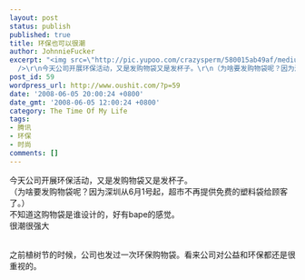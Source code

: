```yaml
---
layout: post
status: publish
published: true
title: 环保也可以很潮
author: JohnnieFucker
excerpt: "<img src=\"http://pic.yupoo.com/crazysperm/580015ab49af/medium.jpg\" alt=\"\"
  />\r\n今天公司开展环保活动，又是发购物袋又是发杯子。\r\n（为啥要发购物袋呢？因为深圳从6月1号起，超市不再提供免费的塑料袋给顾客了。）\r\n不知道这购物袋是谁设计的，好有bape的感觉。\r\n很潮很强大\r\n"
post_id: 59
wordpress_url: http://www.oushit.com/?p=59
date: '2008-06-05 20:00:24 +0800'
date_gmt: '2008-06-05 12:00:24 +0800'
category: The Time Of My Life
tags:
- 腾讯
- 环保
- 时尚
comments: []
---
```

<p><img src="http://pic.yupoo.com/crazysperm/580015ab49af/medium.jpg" alt="" /><br />
今天公司开展环保活动，又是发购物袋又是发杯子。<br />
（为啥要发购物袋呢？因为深圳从6月1号起，超市不再提供免费的塑料袋给顾客了。）<br />
不知道这购物袋是谁设计的，好有bape的感觉。<br />
很潮很强大<br />
<!--break--><a id="more-59"></a><br />
<img src="http://pic.yupoo.com/crazysperm/203025ab49b0/medium.jpg" alt="" /></p>
<p>之前植树节的时候，公司也发过一次环保购物袋。看来公司对公益和环保都还是很重视的。<br />
<img src="http://pic.yupoo.com/crazysperm/542705ab49b0/medium.jpg" alt="" /></p>
